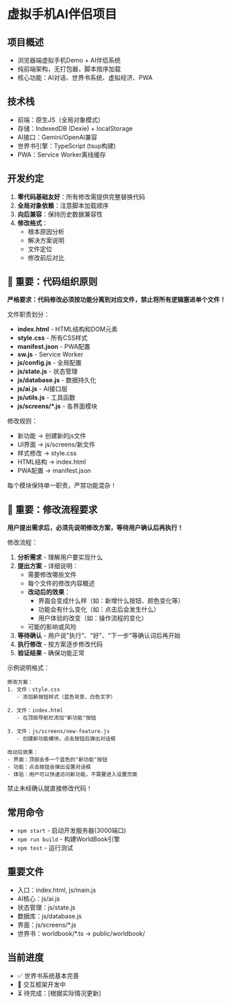 # 虚拟手机AI伴侣项目

## 项目概述
- 浏览器端虚拟手机Demo + AI伴侣系统
- 纯前端架构，无打包器，脚本按序加载
- 核心功能：AI对话、世界书系统、虚拟经济、PWA

## 技术栈
- 前端：原生JS（全局对象模式）
- 存储：IndexedDB (Dexie) + localStorage
- AI接口：Gemini/OpenAI兼容
- 世界书引擎：TypeScript (tsup构建)
- PWA：Service Worker离线缓存

## 开发约定
1. **零代码基础友好**：所有修改需提供完整替换代码
2. **全局对象依赖**：注意脚本加载顺序
3. **向后兼容**：保持历史数据兼容性
4. **修改格式**：
   - 根本原因分析
   - 解决方案说明
   - 文件定位
   - 修改前后对比

## 🔴 重要：代码组织原则
**严格要求：代码修改必须按功能分离到对应文件，禁止将所有逻辑塞进单个文件！**

文件职责划分：
- **index.html** - HTML结构和DOM元素
- **style.css** - 所有CSS样式
- **manifest.json** - PWA配置
- **sw.js** - Service Worker
- **js/config.js** - 全局配置
- **js/state.js** - 状态管理
- **js/database.js** - 数据持久化
- **js/ai.js** - AI接口层
- **js/utils.js** - 工具函数
- **js/screens/*.js** - 各界面模块

修改规则：
- 新功能 → 创建新的js文件
- UI界面 → js/screens/新文件
- 样式修改 → style.css
- HTML结构 → index.html
- PWA配置 → manifest.json

每个模块保持单一职责，严禁功能混杂！

## 🔴 重要：修改流程要求
**用户提出需求后，必须先说明修改方案，等待用户确认后再执行！**

修改流程：
1. **分析需求** - 理解用户要实现什么
2. **提出方案** - 详细说明：
   - 需要修改哪些文件
   - 每个文件的修改内容概述
   - **改动后的效果**：
     * 界面会变成什么样（如：新增什么按钮、颜色变化等）
     * 功能会有什么变化（如：点击后会发生什么）
     * 用户体验的改变（如：操作流程的变化）
   - 可能的影响或风险
3. **等待确认** - 用户说"执行"、"好"、"下一步"等确认词后再开始
4. **执行修改** - 按方案逐步修改代码
5. **验证结果** - 确保功能正常

示例说明格式：
```
修改方案：
1. 文件：style.css
   - 添加新按钮样式（蓝色背景，白色文字）

2. 文件：index.html
   - 在顶部导航栏添加"新功能"按钮

3. 文件：js/screens/new-feature.js
   - 创建新功能模块，点击按钮后弹出对话框

改动后效果：
- 界面：顶部会多一个蓝色的"新功能"按钮
- 功能：点击按钮会弹出设置对话框
- 体验：用户可以快速访问新功能，不需要进入设置页面
```

禁止未经确认就直接修改代码！

## 常用命令
- `npm start` - 启动开发服务器(3000端口)
- `npm run build` - 构建WorldBook引擎
- `npm test` - 运行测试

## 重要文件
- 入口：index.html, js/main.js
- AI核心：js/ai.js
- 状态管理：js/state.js
- 数据库：js/database.js
- 界面：js/screens/*.js
- 世界书：worldbook/*.ts → public/worldbook/

## 当前进度
- ✅ 世界书系统基本完善
- 🔧 交互框架开发中
- ⏳ 待完成：[根据实际情况更新]